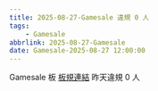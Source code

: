 ```yaml
---
title: 2025-08-27-Gamesale 違規 0 人
tags:
    - Gamesale
abbrlink: 2025-08-27-Gamesale
date: Gamesale-2025-08-27 12:00:00
---
```

Gamesale 板 [板規連結](https://www.ptt.cc/bbs/Gossiping/M.1637425085.A.07D.html)
昨天違規 0 人
